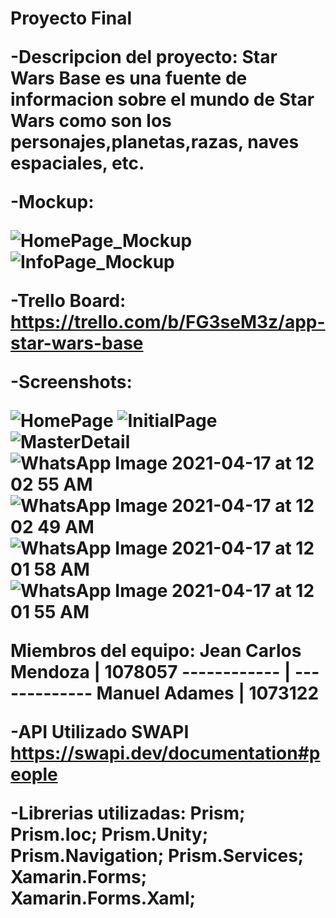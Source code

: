 <h1>Proyecto Final 
 
-Descripcion del proyecto:
Star Wars Base es una fuente de informacion sobre
el mundo de Star Wars como son los personajes,planetas,razas,
naves espaciales, etc.
 
-Mockup:

![HomePage_Mockup](https://user-images.githubusercontent.com/73866099/115101306-e67a4d00-9f10-11eb-887c-bb1e892e8f58.PNG)
![InfoPage_Mockup](https://user-images.githubusercontent.com/73866099/115101307-e7ab7a00-9f10-11eb-9e9b-9e8d88311378.PNG)

-Trello Board:
https://trello.com/b/FG3seM3z/app-star-wars-base

-Screenshots:

![HomePage](https://user-images.githubusercontent.com/73866099/115101296-cb0f4200-9f10-11eb-8587-0a3d3ad92e42.PNG)
![InitialPage](https://user-images.githubusercontent.com/73866099/115101297-cc406f00-9f10-11eb-93a1-139e124c6473.PNG)
![MasterDetail](https://user-images.githubusercontent.com/73866099/115101299-cd719c00-9f10-11eb-8b21-a3c6ac9b82e8.PNG)
![WhatsApp Image 2021-04-17 at 12 02 55 AM](https://user-images.githubusercontent.com/73866099/115101300-cea2c900-9f10-11eb-884b-0f422532c941.jpeg)
![WhatsApp Image 2021-04-17 at 12 02 49 AM](https://user-images.githubusercontent.com/73866099/115101301-cfd3f600-9f10-11eb-9d53-b261a5244578.jpeg)
![WhatsApp Image 2021-04-17 at 12 01 58 AM](https://user-images.githubusercontent.com/73866099/115101303-debaa880-9f10-11eb-8d22-db3baa1017c2.jpeg)
![WhatsApp Image 2021-04-17 at 12 01 55 AM](https://user-images.githubusercontent.com/73866099/115101304-e0846c00-9f10-11eb-9058-bf91c2a09824.jpeg)

Miembros del equipo:
Jean Carlos Mendoza | 1078057
------------ | -------------
Manuel Adames | 1073122

-API Utilizado
SWAPI https://swapi.dev/documentation#people

-Librerias utilizadas:
Prism;
Prism.Ioc;
Prism.Unity;
Prism.Navigation;
Prism.Services;
Xamarin.Forms;
Xamarin.Forms.Xaml;
